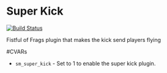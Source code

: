 # Super Kick
[![Build Status](https://travis-ci.org/CrimsonTautology/sm_super_kick.svg?branch=master)](https://travis-ci.org/CrimsonTautology/sm_super_kick)


Fistful of Frags plugin that makes the kick send players flying

#CVARs

* `sm_super_kick` - Set to 1 to enable the super kick plugin.

